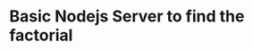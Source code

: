Basic Nodejs Server to find the factorial
================================================================================

